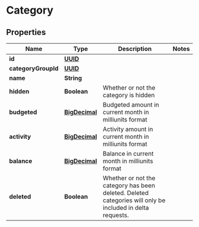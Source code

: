 
# Category

## Properties
Name | Type | Description | Notes
------------ | ------------- | ------------- | -------------
**id** | [**UUID**](UUID.md) |  | 
**categoryGroupId** | [**UUID**](UUID.md) |  | 
**name** | **String** |  | 
**hidden** | **Boolean** | Whether or not the category is hidden | 
**budgeted** | [**BigDecimal**](BigDecimal.md) | Budgeted amount in current month in milliunits format | 
**activity** | [**BigDecimal**](BigDecimal.md) | Activity amount in current month in milliunits format | 
**balance** | [**BigDecimal**](BigDecimal.md) | Balance in current month in milliunits format | 
**deleted** | **Boolean** | Whether or not the category has been deleted.  Deleted categories will only be included in delta requests. | 



